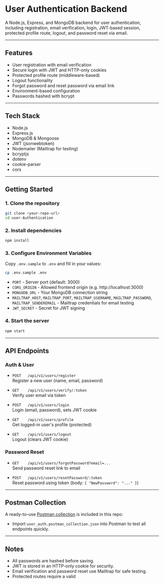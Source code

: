 # User Authentication Backend

A Node.js, Express, and MongoDB backend for user authentication, including registration, email verification, login, JWT-based session, protected profile route, logout, and password reset via email.

---

## Features

- User registration with email verification
- Secure login with JWT and HTTP-only cookies
- Protected profile route (middleware-based)
- Logout functionality
- Forgot password and reset password via email link
- Environment-based configuration
- Passwords hashed with bcrypt

---

## Tech Stack

- Node.js
- Express.js
- MongoDB & Mongoose
- JWT (jsonwebtoken)
- Nodemailer (Mailtrap for testing)
- bcryptjs
- dotenv
- cookie-parser
- cors

---

## Getting Started

### 1. Clone the repository

```sh
git clone <your-repo-url>
cd user-Authentication
```

### 2. Install dependencies

```sh
npm install
```

### 3. Configure Environment Variables

Copy `.env.sample` to `.env` and fill in your values:

```sh
cp .env.sample .env
```

- `PORT` - Server port (default: 3000)
- `CORS_ORIGIN` - Allowed frontend origin (e.g. http://localhost:3000)
- `MONGODB_URL` - Your MongoDB connection string
- `MAILTRAP_HOST`, `MAILTRAP_PORT`, `MAILTRAP_USERNAME`, `MAILTRAP_PASSWORD`, `MAILTRAP_SENDEREMAIL` - Mailtrap credentials for email testing
- `JWT_SECRET` - Secret for JWT signing

### 4. Start the server

```sh
npm start
```

---

## API Endpoints

### Auth & User

- `POST   /api/v1/users/register`  
  Register a new user (name, email, password)

- `GET    /api/v1/users/verify/:token`  
  Verify user email via token

- `POST   /api/v1/users/login`  
  Login (email, password), sets JWT cookie

- `GET    /api/v1/users/profile`  
  Get logged-in user's profile (protected)

- `GET    /api/v1/users/logout`  
  Logout (clears JWT cookie)

### Password Reset

- `GET    /api/v1/users/forgotPassword?email=...`  
  Send password reset link to email

- `POST   /api/v1/users/resetPassword/:token`  
  Reset password using token (body: `{ "NewPassword": "..." }`)

---

## Postman Collection

A ready-to-use [Postman collection](user_auth.postman_collection.json) is included in this repo:

- Import `user_auth.postman_collection.json` into Postman to test all endpoints quickly.

---

## Notes

- All passwords are hashed before saving.
- JWT is stored in an HTTP-only cookie for security.
- Email verification and password reset use Mailtrap for safe testing.
- Protected routes require a valid
